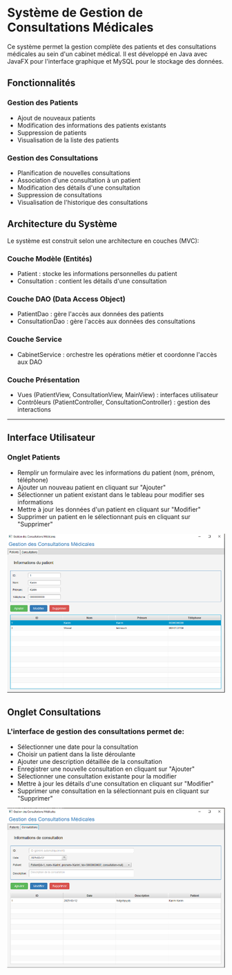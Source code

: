 # Système de Gestion de Consultations Médicales
Ce système permet la gestion complète des patients et des consultations médicales au sein d'un cabinet médical. Il est développé en Java avec JavaFX pour l'interface graphique et MySQL pour le stockage des données.

## Fonctionnalités
### Gestion des Patients

* Ajout de nouveaux patients
* Modification des informations des patients existants
* Suppression de patients
* Visualisation de la liste des patients

### Gestion des Consultations

* Planification de nouvelles consultations
* Association d'une consultation à un patient
* Modification des détails d'une consultation
* Suppression de consultations
* Visualisation de l'historique des consultations

## Architecture du Système
Le système est construit selon une architecture en couches (MVC):

### Couche Modèle (Entités)

* Patient : stocke les informations personnelles du patient
* Consultation : contient les détails d'une consultation


### Couche DAO (Data Access Object)

* PatientDao : gère l'accès aux données des patients
* ConsultationDao : gère l'accès aux données des consultations


### Couche Service

* CabinetService : orchestre les opérations métier et coordonne l'accès aux DAO


### Couche Présentation

* Vues (PatientView, ConsultationView, MainView) : interfaces utilisateur
* Contrôleurs (PatientController, ConsultationController) : gestion des interactions

**********************************************************************************************************************

## Interface Utilisateur
### Onglet Patients
* Remplir un formulaire avec les informations du patient (nom, prénom, téléphone)
* Ajouter un nouveau patient en cliquant sur "Ajouter"
* Sélectionner un patient existant dans le tableau pour modifier ses informations
* Mettre à jour les données d'un patient en cliquant sur "Modifier"
* Supprimer un patient en le sélectionnant puis en cliquant sur "Supprimer"

![Capture d'écran de l'application](./images/Capture1.PNG)

## Onglet Consultations
### L'interface de gestion des consultations permet de:

* Sélectionner une date pour la consultation
* Choisir un patient dans la liste déroulante
* Ajouter une description détaillée de la consultation
* Enregistrer une nouvelle consultation en cliquant sur "Ajouter"
* Sélectionner une consultation existante pour la modifier
* Mettre à jour les détails d'une consultation en cliquant sur "Modifier"
* Supprimer une consultation en la sélectionnant puis en cliquant sur "Supprimer"

![Capture d'écran de l'application](./images/Capture2.PNG)

